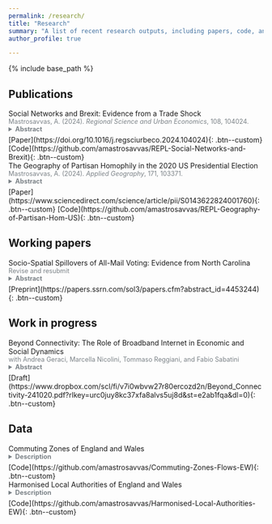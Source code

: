 ```yaml
---
permalink: /research/
title: "Research"
summary: "A list of recent research outputs, including papers, code, and data."
author_profile: true

---
```


{% include base_path %}


## Publications

<summary>Social Networks and Brexit: Evidence from a Trade Shock</summary>
<summary style="font-size: 0.9em;color:#7B8287;">Mastrosavvas, A. (2024). <em>Regional Science and Urban Economics</em>, 108, 104024.</summary>

<details style = "margin-top: 0;"><summary  style="font-size: 0.9em;color:#7B8287; margin-top: 0; margin-bottom: 5px;"><b>Abstract</b> </summary>
<blockquote style="font-size: 0.8em;color:#7B8287; margin-top: 0; margin-bottom: 5px; margin-left: 4px;"> 
Regional exposure to Chinese import competition has often been linked to support for the Leave option in the 2016 UK EU membership referendum. Looking at 143 harmonised International Territorial Level 3 (ITL3) regions covering England and Wales, and using data on the density of online social ties between them, I show that regional support for leaving the EU was also associated with exposure in socially connected regions. I first delineate 18 commuting zones based on interregional flows over three Census years. For each region, I then construct a measure of own exposure to Chinese import competition and a measure of exposure in a set of social neighbours located outside its commuting zone. Exploiting variation within commuting zones, and using an instrumental variable approach, I find that the two measures have comparable positive effects on the regional share of the Leave vote. In a series of checks, I do not find evidence that the effect of social neighbours’ exposure is driven by an economic channel or a relationship between import competition and social ties. I also corroborate the regional results using survey data on vote choice. I interpret these findings as indicative of social spillovers between local labour markets: information flows from social neighbours are a likely channel behind the estimated spillover effects on voting outcomes.
</blockquote>
</details> [Paper](https://doi.org/10.1016/j.regsciurbeco.2024.104024){: .btn--custom} [Code](https://github.com/amastrosavvas/REPL-Social-Networks-and-Brexit){: .btn--custom}
<br> 

<summary>The Geography of Partisan Homophily in the 2020 US Presidential Election</summary>
<summary style="font-size: 0.9em;color:#7B8287;">Mastrosavvas, A. (2024). <em>Applied Geography</em>, 171, 103371.</summary>
<details><summary  style="font-size: 0.9em;color:#7B8287; margin-bottom:  5px;"><b>Abstract</b></summary>
<blockquote style="font-size: 0.8em;color:#7B8287; margin-top: 0; margin-bottom:  5px; margin-left: 4px;">
Partisan segregation in the United States is often interpreted as evidence of limited social interaction among out-partisans, or partisan homophily. In this paper, I draw on 2020 US presidential election results and data on the pairwise density of social ties between the populations of 22,537 zip code tabulation areas (ZCTA) to examine how different areas are socially connected to politically similar others. Using the local Moran index, I first identify clusters of ZCTAs where there is evidence of partisan homophily or heterophily. In a series of multinomial logistic regressions, I then also examine differences in the probability of each cluster across different settlement types and regions, and across areas with differences in the relative connectedness and geographic distance to others. I find that partisan homophily is the norm across areas, broadly tracking partisan segregation along the urban-rural continuum. However, the populations of Democratic-leaning areas, which are most likely to be in cities and suburbs, are on average likely to have more of their co-partisan social ties in relatively distant areas when compared to the populations of Republican-leaning areas. This highlights the prospect of partisan differences in the role of non-local context in local political outcomes.
</blockquote>
</details>
[Paper](https://www.sciencedirect.com/science/article/pii/S0143622824001760){: .btn--custom}
[Code](https://github.com/amastrosavvas/REPL-Geography-of-Partisan-Hom-US){: .btn--custom}

## Working papers

<summary>Socio-Spatial Spillovers of All-Mail Voting: Evidence from North Carolina</summary>
<summary style="font-size: 0.9em;color:#7B8287;"> Revise and resubmit</summary>
<details><summary  style="font-size: 0.9em;color:#7B8287; margin-bottom:  5px;"><b>Abstract</b></summary>
<blockquote style="font-size: 0.8em;color:#7B8287; margin-top: 0; margin-bottom: 5px; margin-left: 4px;">
All-mail voting has been introduced in several jurisdictions in the United States since the COVID-19 pandemic, with the resulting need for processing larger volumes of mail ballots posing challenges to election administration. Leveraging data on more than 4.5 million eligible voters in the state of North Carolina and on online social ties between zip code tabulation areas (ZCTA) across the country, I show that local rollouts of all-mail voting also have spillover effects on choice of voting method in distant areas. Using a difference-in-differences research design, I find that an increase in the ZCTA-level share of social ties in counties that switched to all-mail voting between the 2016 and 2020 presidential elections by one standard deviation (1.77 percentage points) corresponds to an increase in the probability of casting a mail ballot by roughly 3.8 percentage points. These socio-spatial spillovers are stronger for older voters, non-Republicans, and those residing in metropolitan counties. The findings suggest that considering the aggregate social ties of a local jurisdiction in other areas may aid election officials in planning for changes in the demand for mail ballots.
</blockquote>
</details>
[Preprint](https://papers.ssrn.com/sol3/papers.cfm?abstract_id=4453244){: .btn--custom}

## Work in progress

<summary>Beyond Connectivity: The Role of Broadband Internet in Economic and Social Dynamics</summary>
<summary style="font-size: 0.9em;color:#7B8287;"> with Andrea Geraci, Marcella Nicolini, Tommaso Reggiani, and Fabio Sabatini</summary>
<details><summary  style="font-size: 0.9em;color:#7B8287; margin-bottom:  5px;"><b>Abstract</b></summary>
<blockquote style="font-size: 0.8em;color:#7B8287; margin-top: 0; margin-bottom: 5px; margin-left: 4px;">
This project aims to investigate the behavioral, economic, and political impacts of broadband penetration. Our empirical analyses will focus on the UK, where we have gathered unique data on the topology of the broadband network. This data permits accurate measurement of the distance of individual residences, firms, and public institutions from the network node serving their area, thereby enabling us to determine the connection speed available at these locations. To establish causality, we will leverage technical features of the broadband network that created exogenous discontinuities in Internet access quality, resulting in a quasi-experimental setting. By matching our information on the network topology with various georeferenced data sources measured at the individual, firm, and local level (from postcode to LSOA), we aim to rigorously assess the causal impact of fast Internet availability on several outcomes, including labor supply, wages and gender inequalities, climate change awareness, sociability, and attitudes towards Brexit and "Bregret".
</blockquote>
</details>
[Draft](https://www.dropbox.com/scl/fi/v7i0wbvw27r80ercozd2n/Beyond_Connectivity-241020.pdf?rlkey=urc0juy8kc37xfa8alvs5uj8d&st=e2ab1fqa&dl=0){: .btn--custom}


## Data

<summary>Commuting Zones of England and Wales</summary> 
<details><summary  style="font-size: 0.9em;color:#7B8287; margin-bottom:  5px;"><b>Description</b></summary>
<blockquote style="font-size: 0.8em;color:#7B8287; margin-top: 0;margin-bottom:  5px; margin-left: 4px;">
Tolbert-Sizer commuting zones based on harmonised local authority district (LAD) commuting matrices from the 1991, 2001, and 2011 UK Census.
</blockquote>
</details>
[Code](https://github.com/amastrosavvas/Commuting-Zones-Flows-EW){: .btn--custom}
<br> 

<summary>Harmonised Local Authorities of England and Wales</summary> 
<details><summary  style="font-size: 0.9em;color:#7B8287; margin-bottom:  5px;"><b>Description</b></summary>
<blockquote style="font-size: 0.8em;color:#7B8287; margin-top: 0;margin-bottom:  5px; margin-left: 4px;">
Harmonised classification of local authority districts (LAD) that is stable over time and consistent with official data on commuting and migration.
</blockquote>
</details>
[Code](https://github.com/amastrosavvas/Harmonised-Local-Authorities-EW){: .btn--custom}

